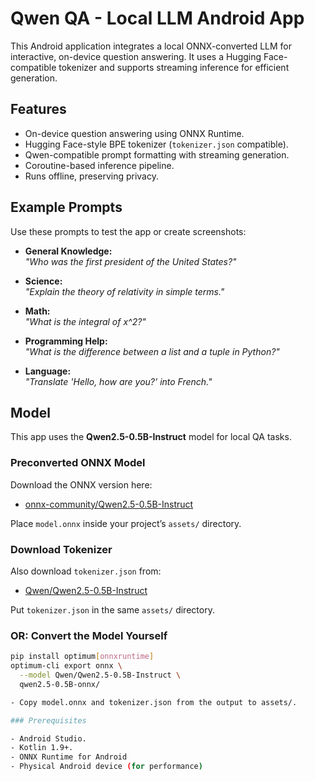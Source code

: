 # Qwen QA - Local LLM Android App

This Android application integrates a local ONNX-converted LLM for interactive, on-device question answering. It uses a Hugging Face-compatible tokenizer and supports streaming inference for efficient generation.

## Features

- On-device question answering using ONNX Runtime.
- Hugging Face-style BPE tokenizer (`tokenizer.json` compatible).
- Qwen-compatible prompt formatting with streaming generation.
- Coroutine-based inference pipeline.
- Runs offline, preserving privacy.

## Example Prompts

Use these prompts to test the app or create screenshots:

- **General Knowledge:**  
  *"Who was the first president of the United States?"*

- **Science:**  
  *"Explain the theory of relativity in simple terms."*

- **Math:**  
  *"What is the integral of x^2?"*

- **Programming Help:**  
  *"What is the difference between a list and a tuple in Python?"*

- **Language:**  
  *"Translate 'Hello, how are you?' into French."*

## Model

This app uses the **Qwen2.5-0.5B-Instruct** model for local QA tasks.

### Preconverted ONNX Model

Download the ONNX version here:

- [onnx-community/Qwen2.5-0.5B-Instruct](https://huggingface.co/onnx-community/Qwen2.5-0.5B-Instruct)

Place `model.onnx` inside your project’s `assets/` directory.

### Download Tokenizer

Also download `tokenizer.json` from:

- [Qwen/Qwen2.5-0.5B-Instruct](https://huggingface.co/Qwen/Qwen2.5-0.5B-Instruct)

Put `tokenizer.json` in the same `assets/` directory.

### OR: Convert the Model Yourself

```bash
pip install optimum[onnxruntime]
optimum-cli export onnx \
  --model Qwen/Qwen2.5-0.5B-Instruct \
  qwen2.5-0.5B-onnx/

- Copy model.onnx and tokenizer.json from the output to assets/.

### Prerequisites

- Android Studio.
- Kotlin 1.9+.
- ONNX Runtime for Android
- Physical Android device (for performance)